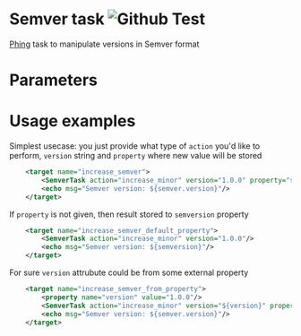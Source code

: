 # Semver task ![Github Test](https://github.com/pavlot/phing-task-semver/workflows/Github%20Test/badge.svg)
[Phing](https://www.phing.info/) task to manipulate versions in Semver format

# Parameters

# Usage examples

Simplest usecase: you just provide what type of `action` you'd like to perform, `version` string and `property` where new value will be stored

```xml
    <target name="increase_semver">
        <SemverTask action="increase_minor" version="1.0.0" property="semver.version"/>
        <echo msg="Semver version: ${semver.version}"/>
    </target>
```
If `property` is not given, then result stored to `semversion` property

```xml
    <target name="increase_semver_default_property">
        <SemverTask action="increase_minor" version="1.0.0"/>
        <echo msg="Semver version: ${semversion}"/>
    </target>
```
For sure `version` attrubute could be from some external property

```xml
    <target name="increase_semver_from_property">
        <property name="version" value="1.0.0"/>
        <SemverTask action="increase_minor" version="${version}" property="semver.version"/>
        <echo msg="Semver version: ${semver.version}"/>
    </target>
```
